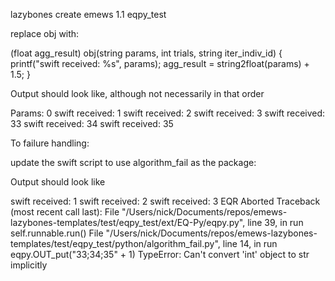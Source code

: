 lazybones create emews 1.1 eqpy_test

 replace obj with:

 (float agg_result) obj(string params, int trials, string iter_indiv_id) {
   printf("swift received: %s", params);
   agg_result = string2float(params) + 1.5;
 }

 Output should look like, although not necessarily in that order

Params: 0
swift received: 1
swift received: 2
swift received: 3
swift received: 33
swift received: 34
swift received: 35

To failure handling:

update the swift script to use algorithm_fail as the package:

Output should look like 

swift received: 1
swift received: 2
swift received: 3
EQR Aborted
Traceback (most recent call last):
  File "/Users/nick/Documents/repos/emews-lazybones-templates/test/eqpy_test/ext/EQ-Py/eqpy.py", line 39, in run
    self.runnable.run()
  File "/Users/nick/Documents/repos/emews-lazybones-templates/test/eqpy_test/python/algorithm_fail.py", line 14, in run
    eqpy.OUT_put("33;34;35" + 1)
TypeError: Can't convert 'int' object to str implicitly
